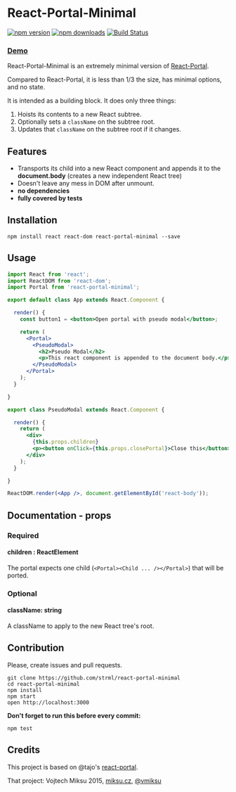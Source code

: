 React-Portal-Minimal
============
[![npm version](https://img.shields.io/npm/v/react-portal-minimal.svg?style=flat-square)](https://www.npmjs.com/package/react-portal-minimal)
[![npm downloads](https://img.shields.io/npm/dm/react-portal-minimal.svg?style=flat-square)](https://www.npmjs.com/package/react-portal-minimal)
[![Build Status](https://travis-ci.org/strml/react-portal-minimal.svg?branch=master)](https://travis-ci.org/strml/react-portal-minimal)

### [Demo](https://strml.github.com/react-portal-minimal/examples/index.html)

React-Portal-Minimal is an extremely minimal version of [React-Portal](https://github.com/tajo/react-portal).

Compared to React-Portal, it is less than 1/3 the size, has minimal options, and no state.

It is intended as a building block. It does only three things:

1. Hoists its contents to a new React subtree.
2. Optionally sets a `className` on the subtree root.
3. Updates that `className` on the subtree root if it changes.

## Features

- Transports its child into a new React component and appends it to the **document.body** (creates a new independent React tree)
- Doesn't leave any mess in DOM after unmount.
- **no dependencies**
- **fully covered by tests**

## Installation

```shell
npm install react react-dom react-portal-minimal --save
```

## Usage

```jsx
import React from 'react';
import ReactDOM from 'react-dom';
import Portal from 'react-portal-minimal';

export default class App extends React.Component {

  render() {
    const button1 = <button>Open portal with pseudo modal</button>;

    return (
      <Portal>
        <PseudoModal>
          <h2>Pseudo Modal</h2>
          <p>This react component is appended to the document body.</p>
        </PseudoModal>
      </Portal>
    );
  }

}

export class PseudoModal extends React.Component {

  render() {
    return (
      <div>
        {this.props.children}
        <p><button onClick={this.props.closePortal}>Close this</button></p>
      </div>
    );
  }

}

ReactDOM.render(<App />, document.getElementById('react-body'));
```

## Documentation - props

### Required

#### children : ReactElement
The portal expects one child (`<Portal><Child ... /></Portal>`) that will be ported.

### Optional

#### className: string
A className to apply to the new React tree's root.

## Contribution

Please, create issues and pull requests.

```shell
git clone https://github.com/strml/react-portal-minimal
cd react-portal-minimal
npm install
npm start
open http://localhost:3000
```

**Don't forget to run this before every commit:**

```
npm test
```

## Credits

This project is based on @tajo's [react-portal](https://github.com/tajo/react-portal).

That project: Vojtech Miksu 2015, [miksu.cz](https://miksu.cz), [@vmiksu](https://twitter.com/vmiksu)
